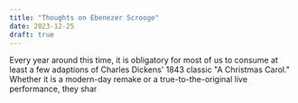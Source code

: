 ```yaml
---
title: "Thoughts on Ebenezer Scrooge"
date: 2023-12-25
draft: true
---
```

Every year around this time, it is obligatory for most of us to consume at least a few adaptions of Charles Dickens' 1843 classic "A Christmas Carol." Whether it is a modern-day remake or a true-to-the-original live performance, they shar
<!--stackedit_data:
eyJoaXN0b3J5IjpbNTU1NjM0Mjg1XX0=
-->